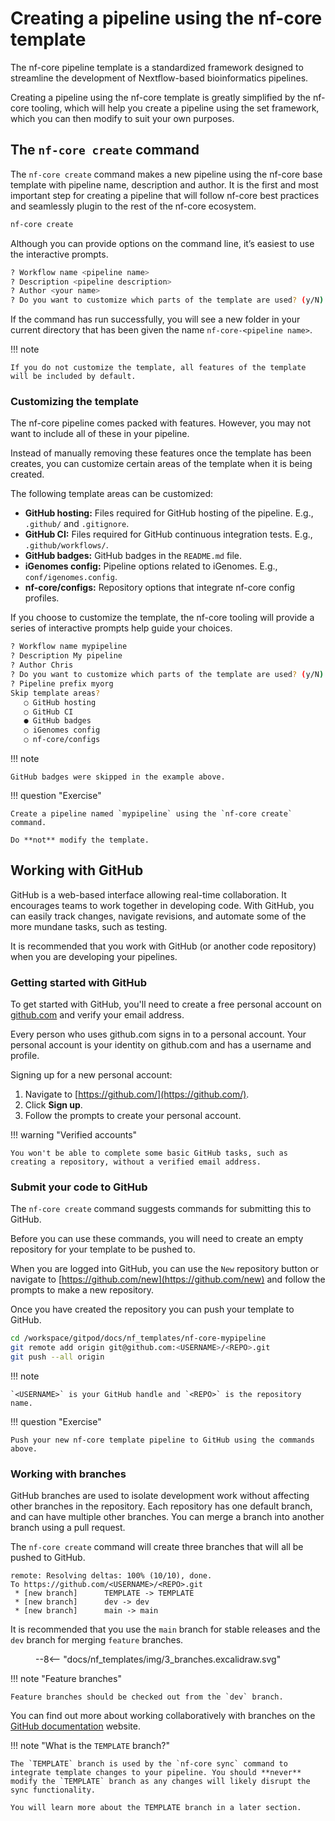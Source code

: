 # Creating a pipeline using the nf-core template

The nf-core pipeline template is a standardized framework designed to streamline the development of Nextflow-based bioinformatics pipelines.

Creating a pipeline using the nf-core template is greatly simplified by the nf-core tooling, which will help you create a pipeline using the set framework, which you can then modify to suit your own purposes.

## The `nf-core create` command

The `nf-core create` command makes a new pipeline using the nf-core base template with pipeline name, description and author. It is the first and most important step for creating a pipeline that will follow nf-core best practices and seamlessly plugin to the rest of the nf-core ecosystem.

```bash
nf-core create
```

Although you can provide options on the command line, it’s easiest to use the interactive prompts.

```bash
? Workflow name <pipeline name>
? Description <pipeline description>
? Author <your name>
? Do you want to customize which parts of the template are used? (y/N) n
```

If the command has run successfully, you will see a new folder in your current directory that has been given the name `nf-core-<pipeline name>`.

!!! note

    If you do not customize the template, all features of the template will be included by default.

### Customizing the template

The nf-core pipeline comes packed with features. However, you may not want to include all of these in your pipeline.

Instead of manually removing these features once the template has been creates, you can customize certain areas of the template when it is being created.

The following template areas can be customized:

-   **GitHub hosting:** Files required for GitHub hosting of the pipeline. E.g., `.github/` and `.gitignore`.
-   **GitHub CI:** Files required for GitHub continuous integration tests. E.g., `.github/workflows/`.
-   **GitHub badges:** GitHub badges in the `README.md` file.
-   **iGenomes config:** Pipeline options related to iGenomes. E.g., `conf/igenomes.config`.
-   **nf-core/configs:** Repository options that integrate nf-core config profiles.

If you choose to customize the template, the nf-core tooling will provide a series of interactive prompts help guide your choices.

```bash
? Workflow name mypipeline
? Description My pipeline
? Author Chris
? Do you want to customize which parts of the template are used? (y/N) y
? Pipeline prefix myorg
Skip template areas?
   ○ GitHub hosting
   ○ GitHub CI
   ● GitHub badges
   ○ iGenomes config
   ○ nf-core/configs
```

!!! note

    GitHub badges were skipped in the example above.

!!! question "Exercise"

    Create a pipeline named `mypipeline` using the `nf-core create` command.

    Do **not** modify the template.

## Working with GitHub

GitHub is a web-based interface allowing real-time collaboration. It encourages teams to work together in developing code. With GitHub, you can easily track changes, navigate revisions, and automate some of the more mundane tasks, such as testing.

It is recommended that you work with GitHub (or another code repository) when you are developing your pipelines.

### Getting started with GitHub

To get started with GitHub, you'll need to create a free personal account on [github.com](https://github.com/) and verify your email address.

Every person who uses github.com signs in to a personal account.
Your personal account is your identity on github.com and has a username and profile.

Signing up for a new personal account:

1. Navigate to [https://github.com/](https://github.com/).
2. Click **Sign up**.
3. Follow the prompts to create your personal account.

!!! warning "Verified accounts"

    You won't be able to complete some basic GitHub tasks, such as creating a repository, without a verified email address.

### Submit your code to GitHub

The `nf-core create` command suggests commands for submitting this to GitHub.

Before you can use these commands, you will need to create an empty repository for your template to be pushed to.

When you are logged into GitHub, you can use the `New` repository button or navigate to [https://github.com/new](https://github.com/new) and follow the prompts to make a new repository.

Once you have created the repository you can push your template to GitHub.

```bash
cd /workspace/gitpod/docs/nf_templates/nf-core-mypipeline
git remote add origin git@github.com:<USERNAME>/<REPO>.git
git push --all origin
```

!!! note

    `<USERNAME>` is your GitHub handle and `<REPO>` is the repository name.

!!! question "Exercise"

    Push your new nf-core template pipeline to GitHub using the commands above.

### Working with branches

GitHub branches are used to isolate development work without affecting other branches in the repository. Each repository has one default branch, and can have multiple other branches. You can merge a branch into another branch using a pull request.

The `nf-core create` command will create three branches that will all be pushed to GitHub.

```console
remote: Resolving deltas: 100% (10/10), done.
To https://github.com/<USERNAME>/<REPO>.git
 * [new branch]      TEMPLATE -> TEMPLATE
 * [new branch]      dev -> dev
 * [new branch]      main -> main
```

It is recommended that you use the `main` branch for stable releases and the `dev` branch for merging `feature` branches.

<figure class="excalidraw">
--8<-- "docs/nf_templates/img/3_branches.excalidraw.svg"
</figure>

!!! note "Feature branches"

    Feature branches should be checked out from the `dev` branch.

You can find out more about working collaboratively with branches on the [GitHub documentation](https://docs.github.com/en/pull-requests/collaborating-with-pull-requests/proposing-changes-to-your-work-with-pull-requests) website.

!!! note "What is the `TEMPLATE` branch?"

    The `TEMPLATE` branch is used by the `nf-core sync` command to integrate template changes to your pipeline. You should **never** modify the `TEMPLATE` branch as any changes will likely disrupt the sync functionality.

    You will learn more about the TEMPLATE branch in a later section.
